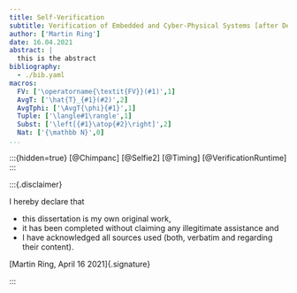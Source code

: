 ```yaml
---
title: Self-Verification
subtitle: Verification of Embedded and Cyber-Physical Systems [after Deployment]{.nobr}
author: ['Martin Ring']
date: 16.04.2021
abstract: |
  this is the abstract
bibliography:
  - ./bib.yaml
macros:
  FV: ['\operatorname{\textit{FV}}(#1)',1]  
  AvgT: ['\hat{T}_{#1}(#2)',2]
  AvgTphi: ['\AvgT{\phi}{#1}',1]
  Tuple: ['\langle#1\rangle',1]
  Subst: ['\left[{#1}\atop{#2}\right]',2]
  Nat: ['{\mathbb N}',0]
...
```


:::{hidden=true}
[@Chimpanc]
[@Selfie2]
[@Timing]
[@VerificationRuntime]
:::

:::{.disclaimer}

I hereby declare that

- this dissertation is my own original work,
- it has been completed without claiming any illegitimate assistance and
- I have acknowledged all sources used (both, verbatim and regarding their content).

[Martin Ring, April 16 2021]{.signature}

:::